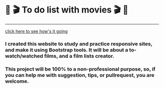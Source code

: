 # :movie_camera: :clapper: To do list with movies :clapper: :movie_camera: 
---
[click here to see how's it going](https://candido123somente.github.io/mymovies/index.html)

### I created this website to study and practice responsive sites, and make it using Bootstrap tools. It will be about a to-watch/watched films, and a film lists creator. 
### This project will be 100% to a non-professional purpose, so, if you can help me with suggestion, tips, or pullrequest, you are welcome.
